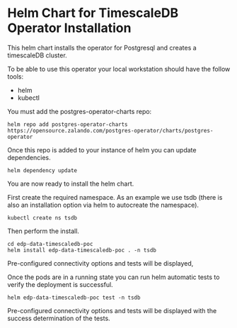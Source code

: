 # Helm Chart for TimescaleDB Operator Installation

This helm chart installs the operator for Postgresql and creates a timescaleDB cluster.

To be able to use this operator your local workstation should have the follow tools:

- helm
- kubectl

You must add the postgres-operator-charts repo:

```
helm repo add postgres-operator-charts https://opensource.zalando.com/postgres-operator/charts/postgres-operator
```

Once this repo is added to your instance of helm you can update dependencies.

```
helm dependency update
```

You are now ready to install the helm chart.

First create the required namespace. As an example we use tsdb (there is also an installation option via helm to autocreate the namespace).

```
kubectl create ns tsdb
```

Then perform the install.

```
cd edp-data-timescaledb-poc
helm install edp-data-timescaledb-poc . -n tsdb
```

Pre-configured connectivity options and tests will be displayed,

Once the pods are in a running state you can run helm automatic tests to verify the deployment is successful.

```
helm edp-data-timescaledb-poc test -n tsdb
```

Pre-configured connectivity options and tests will be displayed with the success determination of the tests.
